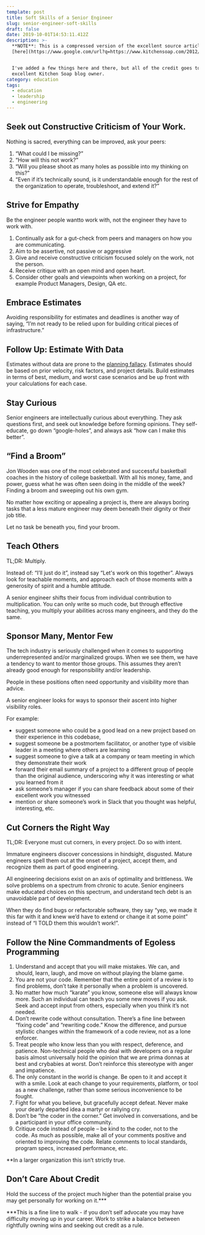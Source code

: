 ```yaml
---
template: post
title: Soft Skills of a Senior Engineer
slug: senior-engineer-soft-skills
draft: false
date: 2019-10-01T14:53:11.412Z
description: >-
  **NOTE**: This is a compressed version of the excellent source article found
  [here](https://www.google.com/url?q=https://www.kitchensoap.com/2012/10/25/on-being-a-senior-engineer/&amp;sa=D&amp;ust=1569945282607000)


  I've added a few things here and there, but all of the credit goes to the
  excellent Kitchen Soap blog owner.
category: education
tags:
  - education
  - leadership
  - engineering
---
```

## <span>Seek out Constructive Criticism of Your Work</span><span>.</span>

<span class="c9">Nothing is sacred, everything can be improved, ask your peers:</span>

1.  <span class="c2">“What could I be missing?”</span>
2.  <span class="c2">“How will this not work?”</span>
3.  <span class="c2">“Will you please shoot as many holes as possible into my thinking on this?”</span>
4.  <span class="c2">“Even if it’s technically sound, is it understandable enough for the rest of the organization to operate, troubleshoot, and extend it?”</span>

## <span>Strive for</span> <span>E</span><span class="c22 c23">mpathy</span>

<span class="c20">Be the engineer people</span> <span class="c1">want</span><span class="c20">to work with, not the engineer they</span> <span class="c1">have</span><span class="c5 c11"> to work with.</span>

<span class="c5 c11"></span>

1.  <span class="c22 c20 c27">Continually ask for a gut-check from peers and managers on how you are communicating.</span>
2.  <span class="c22 c20 c27">Aim to be assertive, not passive or aggressive</span>
3.  <span class="c22 c20 c27">Give and receive constructive criticism focused solely on the work, not the person.</span>
4.  <span class="c22 c20 c27">Receive critique with an open mind and open heart.</span>
5.  <span class="c9">Consider other goals and viewpoints when working on a project, for example Product Managers, Design, QA etc.</span>

<span class="c22 c18 c25"></span>

## <span>Embrace</span> <span>E</span><span class="c22 c23">stimates</span>

<span class="c9">Avoiding responsibility for estimates and deadlines is another way of saying, “I’m not ready to be relied upon for building critical pieces of infrastructure.”</span>

<span class="c2"></span>

## <span class="c22 c23">Follow Up: Estimate With Data</span>

<span>Estimates without data are prone to the</span> <span class="c21 c33">[planning fallacy](https://www.google.com/url?q=https://en.wikipedia.org/wiki/Planning_fallacy&sa=D&ust=1569945282610000)</span><span>. Estimates should be based on prior velocity, risk factors, and project details. Build estimates in terms of best, medium, and worst case scenarios and be up front with your calculations for each case.</span>

## <span class="c5 c13">Stay Curious</span>

<span class="c20">Senior engineers are intellectually curious about</span> <span class="c18">everything</span><span class="c22 c20 c27">. They ask questions first, and seek out knowledge before forming opinions. They self-educate, go down “google-holes”, and always ask “how can I make this better”.</span>

## <span class="c22 c23">“Find a Broom”</span>

<span class="c5 c8">Jon Wooden was one of the most celebrated and successful basketball coaches in the history of college basketball. With all his money, fame, and power, guess what he was often seen doing in the middle of the week? Finding a broom and sweeping out his own gym.</span>

<span class="c22 c24"></span>

<span class="c22 c24">No matter how exciting or appealing a project is, there are always boring tasks that a less mature engineer may deem beneath their dignity or their job title.</span>

<span class="c5 c8"></span>

<span>Let no task be beneath you,</span> <span class="c5 c10">find your broom.</span>

## <span class="c5 c13">Teach Others</span>

<span class="c5 c10">TL;DR: Multiply.</span>

<span class="c5 c10"></span>

<span class="c2">Instead of: “I’ll just do it”, instead say “Let's work on this together”. Always look for teachable moments, and approach each of those moments with a generosity of spirit and a humble attitude.</span>

<span class="c2"></span>

<span class="c9">A senior engineer shifts their focus from individual contribution to</span> <span class="c0">multiplication.</span><span class="c2"> You can only write so much code, but through effective teaching, you multiply your abilities across many engineers, and they do the same.</span>

## <span class="c22 c23">Sponsor Many, Mentor Few</span>

<span class="c2">The tech industry is seriously challenged when it comes to supporting underrepresented and/or marginalized groups. When we see them, we have a tendency to want to mentor those groups. This assumes they aren’t already good enough for responsibility and/or leadership.</span>

<span class="c2"></span>

<span class="c2">People in these positions often need opportunity and visibility more than advice.</span>

<span class="c2"></span>

<span class="c2">A senior engineer looks for ways to sponsor their ascent into higher visibility roles.</span>

<span class="c2"></span>

<span class="c2">For example:</span>

*   <span class="c2">suggest someone who could be a good lead on a new project based on their experience in this codebase,</span>
*   <span class="c2">suggest someone be a postmortem facilitator, or another type of visible leader in a meeting where others are learning</span>
*   <span class="c2">suggest someone to give a talk at a company or team meeting in which they demonstrate their work</span>
*   <span class="c2">forward their email summary of a project to a different group of people than the original audience, underscoring why it was interesting or what you learned from it</span>
*   <span class="c2">ask someone’s manager if you can share feedback about some of their excellent work you witnessed</span>
*   <span class="c2">mention or share someone’s work in Slack that you thought was helpful, interesting, etc.</span>

## <span class="c5 c13">Cut Corners the Right Way</span>

<span class="c0">TL;DR</span><span class="c9">:</span> <span class="c5 c0">Everyone must cut corners, in every project. Do so with intent.</span>

<span class="c5 c0"></span>

<span class="c2">Immature engineers discover concessions in hindsight, disgusted. Mature engineers spell them out at the onset of a project, accept them, and recognize them as part of good engineering.</span>

<span class="c2"></span>

<span class="c2">All engineering decisions exist on an axis of optimality and brittleness. We solve problems on a spectrum from chronic to acute. Senior engineers make educated choices on this spectrum, and understand tech debt is an unavoidable part of development.</span>

<span class="c2"></span>

<span class="c2">When they do find bugs or refactorable software, they say “yep, we made it this far with it and knew we’d have to extend or change it at some point” instead of “I TOLD them this wouldn’t work!”.</span>

## <span class="c22 c23">Follow the Nine Commandments of Egoless Programming</span>

1.  <span class="c1">Understand and accept that you will make mistakes.</span><span class="c5 c11"> We can, and should, learn, laugh, and move on without playing the blame game.</span>
2.  <span class="c1">You are not your code.</span><span class="c20"> Remember that the entire point of a review is to find problems, don’t take it personally when a problem is uncovered.</span>
3.  <span class="c1">No matter how much “karate” you know, someone else will always know more.</span><span class="c22 c20 c27"> Such an individual can teach you some new moves if you ask. Seek and accept input from others, especially when you think it’s not needed.</span>
4.  <span class="c1">Don’t rewrite code without consultation.</span> <span class="c5 c11">There’s a fine line between “fixing code” and “rewriting code.” Know the difference, and pursue stylistic changes within the framework of a code review, not as a lone enforcer.</span>
5.  <span class="c1">Treat people who know less than you with respect, deference, and patience.</span> <span class="c5 c11">Non-technical people who deal with developers on a regular basis almost universally hold the opinion that we are prima donnas at best and crybabies at worst. Don’t reinforce this stereotype with anger and impatience.</span>
6.  <span class="c1">The only constant in the world is change.</span><span class="c20"> Be open to it and accept it with a smile. Look at each change to your requirements, platform, or tool as a new challenge, rather than some serious inconvenience to be fought.</span>
7.  <span class="c1">Fight for what you believe, but gracefully accept defeat.</span><span class="c5 c11"> Never make your dearly departed idea a martyr or rallying cry.</span>
8.  <span class="c1">Don’t be “the coder in the corner.”</span><span class="c22 c20 c27"> Get involved in conversations, and be a participant in your office community.</span>
9.  <span class="c1">Critique code instead of people – be kind to the coder, not to the code.</span><span class="c5 c11"> As much as possible, make all of your comments positive and oriented to improving the code. Relate comments to local standards, program specs, increased performance, etc.</span>

<span class="c1">**In a larger organization this isn’t strictly true.</span>

## <span class="c22 c23">Don’t Care About Credit</span>

<span class="c9">Hold the success of the project much higher than the potential praise you may get personally for working on it</span><span class="c2">.***</span>

<span class="c2"></span>

<span class="c9">***This is a fine line to walk - if you don’t self advocate you may have difficulty moving up in your career. Work to strike a balance between rightfully owning wins and seeking out credit as a rule.</span>

<span class="c22 c24"></span>
